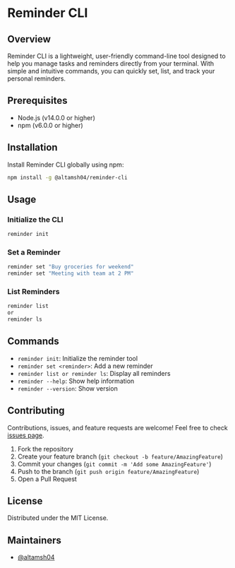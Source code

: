 # Reminder CLI

## Overview

Reminder CLI is a lightweight, user-friendly command-line tool designed to help you manage tasks and reminders directly from your terminal. With simple and intuitive commands, you can quickly set, list, and track your personal reminders.

## Prerequisites

- Node.js (v14.0.0 or higher)
- npm (v6.0.0 or higher)

## Installation

Install Reminder CLI globally using npm:

```bash
npm install -g @altamsh04/reminder-cli
```

## Usage

### Initialize the CLI

```bash
reminder init
```

### Set a Reminder

```bash
reminder set "Buy groceries for weekend"
reminder set "Meeting with team at 2 PM"
```

### List Reminders

```bash
reminder list
or
reminder ls
```

## Commands

- `reminder init`: Initialize the reminder tool
- `reminder set <reminder>`: Add a new reminder
- `reminder list or reminder ls`: Display all reminders
- `reminder --help`: Show help information
- `reminder --version`: Show version

## Contributing

Contributions, issues, and feature requests are welcome! Feel free to check [issues page](https://github.com/altamsh04/reminder-cli/issues).

1. Fork the repository
2. Create your feature branch (`git checkout -b feature/AmazingFeature`)
3. Commit your changes (`git commit -m 'Add some AmazingFeature'`)
4. Push to the branch (`git push origin feature/AmazingFeature`)
5. Open a Pull Request

## License

Distributed under the MIT License.

## Maintainers

- [@altamsh04](https://github.com/altamsh04)
